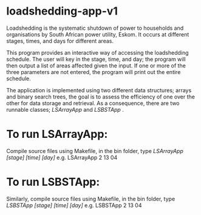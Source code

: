 # loadshedding-app-v1
Loadshedding is the systematic shutdown of power to households and organisations by South African power utility, Eskom. 
It occurs at different stages, times, and days for different areas.

This program provides an interactive way of accessing the loadshedding schedule. The user will key in the stage, 
time, and day; the program will then output a list of areas affected given the input. If one or more of 
the three parameters are not entered, the program will print out the entire schedule.

The application is implemented using two different data structures; arrays and binary search trees, the goal is to assess the efficiency
of one over the other for data storage and retrieval. As a consequence, there are two runnable classes; <i> LSArrayApp </i>
and <i> LSBSTApp </i>.

# To run LSArrayApp:

Compile source files using Makefile, in the bin folder, type <i> LSArrayApp [stage] [time] [day] </i>
e.g. LSArrayApp 2 13 04

# To run LSBSTApp:

Similarly, compile source files using Makefile, in the bin folder, type <i> LSBSTApp [stage] [time] [day] </i>
e.g. LSBSTApp 2 13 04
